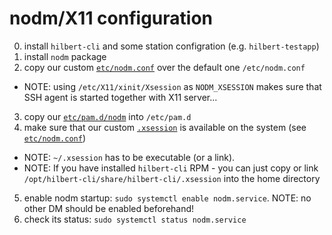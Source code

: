 # nodm/X11 configuration

0. install `hilbert-cli` and some station configration (e.g. `hilbert-testapp`)
1. install `nodm` package
2. copy our custom [`etc/nodm.conf`](etc/nodm.conf) over the default one `/etc/nodm.conf`
  * NOTE: using `/etc/X11/xinit/Xsession` as `NODM_XSESSION` makes sure that SSH agent is started together with X11 server...
3. copy our [`etc/pam.d/nodm`](etc/pam.d/nodm) into `/etc/pam.d`
4. make sure that our custom [`.xsession`](.xsession) is available on the system (see [`etc/nodm.conf`](etc/nodm.conf))
  * NOTE: `~/.xsession` has to be executable (or a link).
  * NOTE: If you have installed `hilbert-cli` RPM - you can just copy or link `/opt/hilbert-cli/share/hilbert-cli/.xsession` into the home directory
5. enable nodm startup: `sudo systemctl enable nodm.service`. NOTE: no other DM should be enabled beforehand!
6. check its status: `sudo systemctl status nodm.service`
